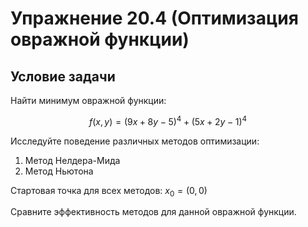 # Упражнение 20.4 (Оптимизация овражной функции)

## Условие задачи

Найти минимум овражной функции:

$$f(x,y) = (9x+8y-5)^4+(5x+2y-1)^4$$

Исследуйте поведение различных методов оптимизации:
1. Метод Нелдера-Мида
2. Метод Ньютона

Стартовая точка для всех методов: $x_0 = (0, 0)$

Сравните эффективность методов для данной овражной функции.